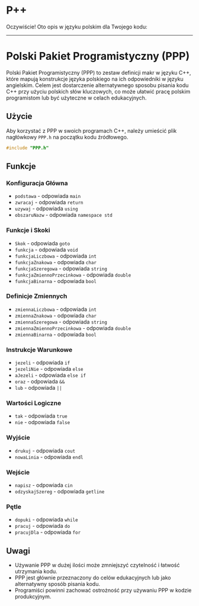 # P++

Oczywiście! Oto opis w języku polskim dla Twojego kodu:

---

# Polski Pakiet Programistyczny (PPP)

Polski Pakiet Programistyczny (PPP) to zestaw definicji makr w języku C++, które mapują konstrukcje języka polskiego na ich odpowiedniki w języku angielskim. Celem jest dostarczenie alternatywnego sposobu pisania kodu C++ przy użyciu polskich słów kluczowych, co może ułatwić pracę polskim programistom lub być użyteczne w celach edukacyjnych.

## Użycie

Aby korzystać z PPP w swoich programach C++, należy umieścić plik nagłówkowy `PPP.h` na początku kodu źródłowego.

```cpp
#include "PPP.h"
```

## Funkcje

### Konfiguracja Główna
- `podstawa` - odpowiada `main`
- `zwracaj` - odpowiada `return`
- `uzywaj` - odpowiada `using`
- `obszaruNazw` - odpowiada `namespace std`

### Funkcje i Skoki
- `Skok` - odpowiada `goto`
- `funkcja` - odpowiada `void`
- `funkcjaLiczbowa` - odpowiada `int`
- `funkcjaZnakowa` - odpowiada `char`
- `funkcjaSzeregowa` - odpowiada `string`
- `funkcjaZmiennoPrzecinkowa` - odpowiada `double`
- `funkcjaBinarna` - odpowiada `bool`

### Definicje Zmiennych
- `zmiennaLiczbowa` - odpowiada `int`
- `zmiennaZnakowa` - odpowiada `char`
- `zmiennaSzeregowa` - odpowiada `string`
- `zmiennaZmiennoPrzecinkowa` - odpowiada `double`
- `zmiennaBinarna` - odpowiada `bool`

### Instrukcje Warunkowe
- `jezeli` - odpowiada `if`
- `jezeliNie` - odpowiada `else`
- `aJezeli` - odpowiada `else if`
- `oraz` - odpowiada `&&`
- `lub` - odpowiada `||`

### Wartości Logiczne
- `tak` - odpowiada `true`
- `nie` - odpowiada `false`

### Wyjście
- `drukuj` - odpowiada `cout`
- `nowaLinia` - odpowiada `endl`

### Wejście
- `napisz` - odpowiada `cin`
- `odzyskajSzereg` - odpowiada `getline`

### Pętle
- `dopuki` - odpowiada `while`
- `pracuj` - odpowiada `do`
- `pracujDla` - odpowiada `for`

## Uwagi
- Używanie PPP w dużej ilości może zmniejszyć czytelność i łatwość utrzymania kodu.
- PPP jest głównie przeznaczony do celów edukacyjnych lub jako alternatywny sposób pisania kodu.
- Programiści powinni zachować ostrożność przy używaniu PPP w kodzie produkcyjnym.

